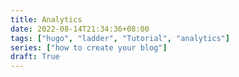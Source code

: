 ```yaml
---
title: Analytics
date: 2022-08-14T21:34:36+08:00
tags: ["hugo", "ladder", "Tutorial", "analytics"]
series: ["how to create your blog"]
draft: True
---
```


